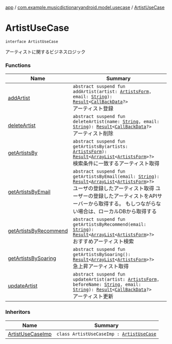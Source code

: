[app](../../index.md) / [com.example.musicdictionaryandroid.model.usecase](../index.md) / [ArtistUseCase](./index.md)

# ArtistUseCase

`interface ArtistUseCase`

アーティストに関するビジネスロジック

### Functions

| Name | Summary |
|---|---|
| [addArtist](add-artist.md) | `abstract suspend fun addArtist(artist: `[`ArtistsForm`](../../com.example.musicdictionaryandroid.model.entity/-artists-form/index.md)`, email: `[`String`](https://kotlinlang.org/api/latest/jvm/stdlib/kotlin/-string/index.html)`): `[`Result`](../../com.example.musicdictionaryandroid.model.util/-result/index.md)`<`[`CallBackData`](../../com.example.musicdictionaryandroid.model.entity/-call-back-data/index.md)`?>`<br>アーティスト登録 |
| [deleteArtist](delete-artist.md) | `abstract suspend fun deleteArtist(name: `[`String`](https://kotlinlang.org/api/latest/jvm/stdlib/kotlin/-string/index.html)`, email: `[`String`](https://kotlinlang.org/api/latest/jvm/stdlib/kotlin/-string/index.html)`): `[`Result`](../../com.example.musicdictionaryandroid.model.util/-result/index.md)`<`[`CallBackData`](../../com.example.musicdictionaryandroid.model.entity/-call-back-data/index.md)`?>`<br>アーティスト削除 |
| [getArtistsBy](get-artists-by.md) | `abstract suspend fun getArtistsBy(artists: `[`ArtistsForm`](../../com.example.musicdictionaryandroid.model.entity/-artists-form/index.md)`): `[`Result`](../../com.example.musicdictionaryandroid.model.util/-result/index.md)`<`[`ArrayList`](https://developer.android.com/reference/java/util/ArrayList.html)`<`[`ArtistsForm`](../../com.example.musicdictionaryandroid.model.entity/-artists-form/index.md)`>?>`<br>検索条件に一致するアーティスト取得 |
| [getArtistsByEmail](get-artists-by-email.md) | `abstract suspend fun getArtistsByEmail(email: `[`String`](https://kotlinlang.org/api/latest/jvm/stdlib/kotlin/-string/index.html)`): `[`Result`](../../com.example.musicdictionaryandroid.model.util/-result/index.md)`<`[`ArrayList`](https://developer.android.com/reference/java/util/ArrayList.html)`<`[`ArtistsForm`](../../com.example.musicdictionaryandroid.model.entity/-artists-form/index.md)`>?>`<br>ユーザの登録したアーティスト取得 ユーザーの登録したアーティストをAPIサーバーから取得する。 もしつながらない場合は、ローカルDBから取得する |
| [getArtistsByRecommend](get-artists-by-recommend.md) | `abstract suspend fun getArtistsByRecommend(email: `[`String`](https://kotlinlang.org/api/latest/jvm/stdlib/kotlin/-string/index.html)`): `[`Result`](../../com.example.musicdictionaryandroid.model.util/-result/index.md)`<`[`ArrayList`](https://developer.android.com/reference/java/util/ArrayList.html)`<`[`ArtistsForm`](../../com.example.musicdictionaryandroid.model.entity/-artists-form/index.md)`>?>`<br>おすすめアーティスト検索 |
| [getArtistsBySoaring](get-artists-by-soaring.md) | `abstract suspend fun getArtistsBySoaring(): `[`Result`](../../com.example.musicdictionaryandroid.model.util/-result/index.md)`<`[`ArrayList`](https://developer.android.com/reference/java/util/ArrayList.html)`<`[`ArtistsForm`](../../com.example.musicdictionaryandroid.model.entity/-artists-form/index.md)`>?>`<br>急上昇アーティスト取得 |
| [updateArtist](update-artist.md) | `abstract suspend fun updateArtist(artist: `[`ArtistsForm`](../../com.example.musicdictionaryandroid.model.entity/-artists-form/index.md)`, beforeName: `[`String`](https://kotlinlang.org/api/latest/jvm/stdlib/kotlin/-string/index.html)`, email: `[`String`](https://kotlinlang.org/api/latest/jvm/stdlib/kotlin/-string/index.html)`): `[`Result`](../../com.example.musicdictionaryandroid.model.util/-result/index.md)`<`[`CallBackData`](../../com.example.musicdictionaryandroid.model.entity/-call-back-data/index.md)`?>`<br>アーティスト更新 |

### Inheritors

| Name | Summary |
|---|---|
| [ArtistUseCaseImp](../-artist-use-case-imp/index.md) | `class ArtistUseCaseImp : `[`ArtistUseCase`](./index.md) |
